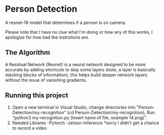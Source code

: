 # Person Detection 

 A resnet-18 model that determines if a person is on camera. 

Please note that I have no clue what I'm doing or how any of this works, I apologize for how bad the instrutions are.

## The Algorithm

A Residual Network (Resnet) is a neural network designed to be more accurate by adding shortcuts to skip some layers (note, a layer is basically stacking blocks of information), this helps build deeper network layers without the issue of vanishing gradients. 

## Running this project

1. Open a new terminal in Visual Studio, change directories into "Person-Detection/my-recognition" (cd Person-Detection/my-recognition), Run "python3 my-recognition.py (insert name of file, example 14.png)".
2. Needed Librares
-Pytorch
-Jetson-Inference
*sorry I didn't get a chance to record a video
